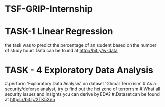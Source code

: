 # TSF-GRIP-Internship
# TASK-1 Linear Regression
the task was to predict the percentage of an student based on the number of study hours.Data can be found at http://bit.ly/w-data
# TASK - 4 Exploratory Data Analysis 
#.perform 'Exploratory Data Analysis' on dataset 'Global Terrorism'
#.As a security/defense analyst, try to find out the hot zone of terrorrism
#.What all security issues and insights you can derive by EDA?
#.Dataset can be found at https://bit.ly/2TK5Xn5
